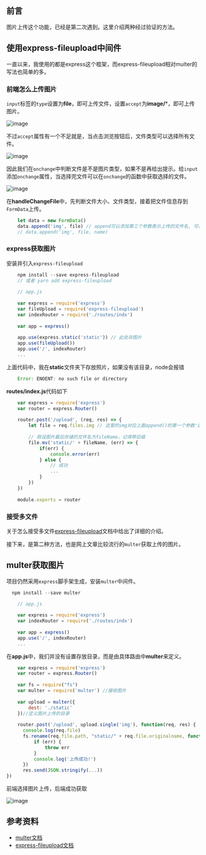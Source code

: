 
## 前言

图片上传这个功能，已经是第二次遇到。这里介绍两种经过验证的方法。

## 使用express-fileupload中间件

一直以来，我使用的都是express这个框架，而express-fileupload相对multer的写法也简单的多。

### 前端怎么上传图片

`input`标签的`type`设置为**file**，即可上传文件，设置`accept`为**image/***，即可上传图片。

![image](https://raw.githubusercontent.com/Drowned-fish/markdown-images/master/input1.png)

不过`accept`属性有一个不足就是，当点击浏览按钮后，文件类型可以选择所有文件。

![image](https://raw.githubusercontent.com/Drowned-fish/markdown-images/master/input2.png)

因此我们在`onchange`中判断文件是不是图片类型，如果不是再给出提示。给`input`添加`onchange`属性，当选择完文件可以在`onchange`的函数中获取选择的文件。

![image](https://raw.githubusercontent.com/Drowned-fish/markdown-images/master/input3.png)

在**handleChangeFile**中，先判断文件大小、文件类型，接着把文件信息存到`FormData`上传。

```javascript
    let data = new FormData()
    data.append('img', file) // append可以添加第三个参数表示上传的文件名, 可以防止文件名冲突
    // data.append('img', file, name)
```

### express获取图片

安装并引入`express-fileupload`

```javascript
    npm install --save express-fileupload 
    // 或者 yarn add express-fileupload
    
    // app.js
    
    var express = require('express')
    var fileUpload = require('express-fileupload')
    var indexRouter = require('./routes/indx')
    
    var app = express()
    
    app.use(express.static('static')) // 此处存图片
    app.use(fileUpload()) 
    app.use('/', indexRouter)
    ...
```
上面代码中，我在**static**文件夹下存放照片，如果没有该目录，node会报错

```javascript
    Error: ENOENT: no such file or directory
```

**routes/index.js**代码如下

```javascript
    var express = require('express')
    var router = express.Router()
    
    router.post('/upload', (req, res) => {
        let file = req.files.img // 这里的img对应上面append()的第一个参数'img'
        
        // 假设图片最后存储的文件名为fileName，记得带后缀
        file.mv('static/' + fileName, (err) => {
            if(err) {
                console.error(err)
            } else {
                // 成功
                ...
            }
        })
    })
    
    module.exports = router
```

### 接受多文件

关于怎么接受多文件[express-fileupload](https://github.com/richardgirges/express-fileupload/tree/master/example#multi-file-upload)文档中给出了详细的介绍。

接下来，是第二种方法，也是网上文章比较流行的`multer`获取上传的图片。

## multer获取图片

项目仍然采用`express`脚手架生成，安装`multer`中间件。

```javascript
  npm install --save multer 

    // app.js
    
    var express = require('express')
    var indexRouter = require('./routes/indx')
    
    var app = express()
    app.use('/', indexRouter)
    ...
```
在**app.js**中，我们并没有设置存放目录，而是由具体路由中**multer**来定义。

```javascript
    var express = require('express')
    var router = express.Router()
    
    var fs = require("fs")
    var multer = require('multer') //接收图片
    
    var upload = multer({
        dest: './static'
    })//定义图片上传的目录
    
    router.post('/upload', upload.single('img'), function(req, res) {
      console.log(req.file)
      fs.rename(req.file.path, "static/" + req.file.originalname, function(err) {
          if (err) {
              throw err
          }
          console.log('上传成功!')
      })
      res.send(JSON.stringify(...))
})
```
前端选择图片上传，后端成功获取

![image](https://raw.githubusercontent.com/Drowned-fish/markdown-images/master/input4.png)

## 参考资料

+ [multer文档](https://github.com/expressjs/multer/blob/master/doc/README-zh-cn.md)
+ [express-fileupload文档](https://github.com/richardgirges/express-fileupload/tree/master/example#multi-file-upload)
